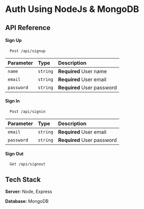 # Auth Using NodeJs & MongoDB

## API Reference

#### Sign Up

```http
  Post /api/signup
```

| Parameter  | Type     | Description                |
| :--------- | :------- | :------------------------- |
| `name`     | `string` | **Required** User name     |
| `email`    | `string` | **Required** User email    |
| `password` | `string` | **Required** User password |

#### Sign In

```http
  Post /api/signin
```

| Parameter  | Type     | Description                |
| :--------- | :------- | :------------------------- |
| `email`    | `string` | **Required** User email    |
| `password` | `string` | **Required** User password |

#### Sign Out

```http
  Get /api/signout
```

## Tech Stack

**Server:** Node, Express

**Database:** MongoDB
